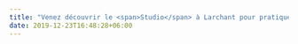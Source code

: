```yaml
---
title: "Venez découvrir le <span>Studio</span> à Larchant pour pratiquer le <span>yoga Iyengar.</span>"
date: 2019-12-23T16:48:28+06:00
---
```


